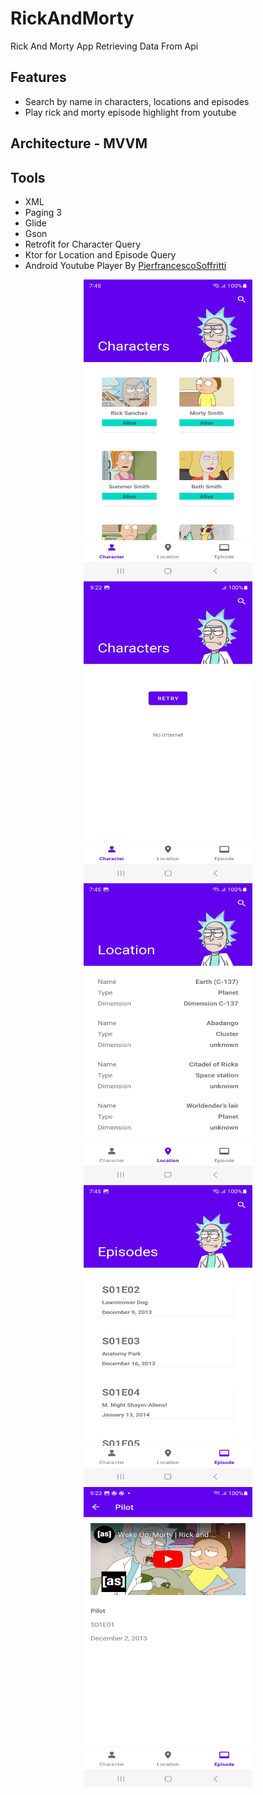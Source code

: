 # RickAndMorty
Rick And Morty App Retrieving Data From Api

## Features
* Search by name in characters, locations and episodes
* Play rick and morty episode highlight from youtube

## Architecture - MVVM
## Tools
* XML
* Paging 3
* Glide
* Gson
* Retrofit for Character Query
* Ktor for Location and Episode Query
* Android Youtube Player By [PierfrancescoSoffritti](https://github.com/PierfrancescoSoffritti/android-youtube-player)

<p align="center"
float="center">
<img src="https://github.com/Cj-Rodriguez101/RickAndMorty/blob/master/rick/characters_fill.jpg" width="270" height="480"/>
<img src="https://github.com/Cj-Rodriguez101/RickAndMorty/blob/master/rick/characters_retry.jpg" width="270" height="480"/>
<img src="https://github.com/Cj-Rodriguez101/RickAndMorty/blob/master/rick/location_list.jpg" width="270" height="480"/>
<img src="https://github.com/Cj-Rodriguez101/RickAndMorty/blob/master/rick/epsiode_list.jpg" width="270" height="480"/>
<img src="https://github.com/Cj-Rodriguez101/RickAndMorty/blob/master/rick/epsiode_inside.jpg" width="270" height="480"/>
</p>
